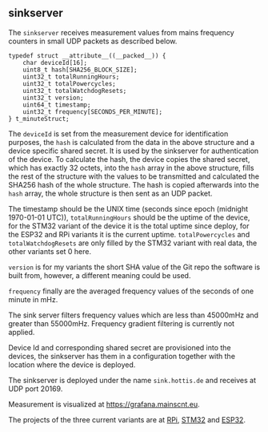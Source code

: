 ## sinkserver

The `sinkserver` receives measurement values from mains frequency counters in small UDP packets as described below.

    typedef struct __attribute__((__packed__)) {
        char deviceId[16];
        uint8_t hash[SHA256_BLOCK_SIZE];
        uint32_t totalRunningHours;
        uint32_t totalPowercycles;
        uint32_t totalWatchdogResets;
        uint32_t version;
        uint64_t timestamp;
        uint32_t frequency[SECONDS_PER_MINUTE];
    } t_minuteStruct;

The `deviceId` is set from the measurement device for identification purposes, the `hash` is calculated from the data in the above structure and a device specific shared secret. It is used by the sinkserver for authentication of the device. To calculate the hash, the device copies the shared secret, which has exactly 32 octets, into the `hash` array in the above structure, fills the rest of the structure with the values to be transmitted and calculated the SHA256 hash of the whole structure. The hash is copied afterwards into the `hash` array, the whole structure is then sent as an UDP packet.

The timestamp should be the UNIX time (seconds since epoch (midnight 1970-01-01 UTC)), `totalRunningHours` should be the uptime of the device, for the STM32 variant of the device it is the total uptime since deploy, for the ESP32 and RPi variants it is the current uptime. `totalPowercycles` and `totalWatchdogResets` are only filled by the STM32 variant with real data, the other variants set 0 here.

`version` is for my variants the short SHA value of the Git repo the software is built from, however, a different meaning could be used.

`frequency` finally are the averaged frequency values of the seconds of one minute in mHz.

The sink server filters frequency values which are less than 45000mHz and greater than 55000mHz. Frequency gradient filtering is currently not applied.

Device Id and corresponding shared secret are provisioned into the devices, the sinkserver has them in a configuration together with the location where the device is deployed.

The sinkserver is deployed under the name `sink.hottis.de` and receives at UDP port 20169.

Measurement is visualized at https://grafana.mainscnt.eu. 

The projects of the three current variants are at [RPi](https://home.hottis.de/gitlab/wolutator/mains-frequency-counter-rpi), [STM32](https://home.hottis.de/gitlab/wolutator/mains-frequency-counter-stm32) and [ESP32](https://home.hottis.de/gitlab/wolutator/mains-frequency-counter-esp32).


